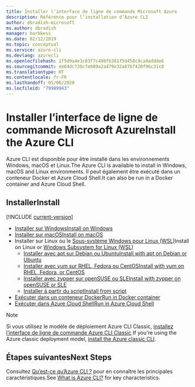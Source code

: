 ```yaml
---
title: Installer l’interface de ligne de commande Microsoft Azure
description: Référence pour l’installation d’Azure CLI
author: dbradish-microsoft
ms.author: dbradish
manager: barbkess
ms.date: 02/12/2019
ms.topic: conceptual
ms.service: azure-cli
ms.devlang: azurecli
ms.openlocfilehash: 1f5d9a4e3c83f7c498fb381f5d458c9ca9addde6
ms.sourcegitcommit: ee64dc738cfe689a2a479e32a87bf420f96c31c8
ms.translationtype: HT
ms.contentlocale: fr-FR
ms.lasthandoff: 05/06/2020
ms.locfileid: "79989943"
---
```

# <a name="install-the-azure-cli"></a><span data-ttu-id="59b3b-103">Installer l’interface de ligne de commande Microsoft Azure</span><span class="sxs-lookup"><span data-stu-id="59b3b-103">Install the Azure CLI</span></span>

<span data-ttu-id="59b3b-104">Azure CLI est disponible pour être installé dans les environnements Windows, macOS et Linux.</span><span class="sxs-lookup"><span data-stu-id="59b3b-104">The Azure CLI is available to install in Windows, macOS and Linux environments.</span></span>  <span data-ttu-id="59b3b-105">Il peut également être exécuté dans un conteneur Docker et Azure Cloud Shell.</span><span class="sxs-lookup"><span data-stu-id="59b3b-105">It can also be run in a Docker container and Azure Cloud Shell.</span></span>

## <a name="install"></a><span data-ttu-id="59b3b-106">Installer</span><span class="sxs-lookup"><span data-stu-id="59b3b-106">Install</span></span>

[!INCLUDE [current-version](includes/current-version.md)]

* [<span data-ttu-id="59b3b-107">Installer sur Windows</span><span class="sxs-lookup"><span data-stu-id="59b3b-107">Install on Windows</span></span>](install-azure-cli-windows.md)
* [<span data-ttu-id="59b3b-108">Installer sur macOS</span><span class="sxs-lookup"><span data-stu-id="59b3b-108">Install on macOS</span></span>](install-azure-cli-macos.md)
* <span data-ttu-id="59b3b-109">Installer sur Linux ou le [Sous-système Windows pour Linux (WSL)](/windows/wsl/about)</span><span class="sxs-lookup"><span data-stu-id="59b3b-109">Install on Linux or [Windows Subsystem for Linux (WSL)](/windows/wsl/about)</span></span>
  * [<span data-ttu-id="59b3b-110">Installer avec apt sur Debian ou Ubuntu</span><span class="sxs-lookup"><span data-stu-id="59b3b-110">Install with apt on Debian or Ubuntu</span></span>](install-azure-cli-apt.md)
  * [<span data-ttu-id="59b3b-111">Installer avec yum sur RHEL, Fedora ou CentOS</span><span class="sxs-lookup"><span data-stu-id="59b3b-111">Install with yum on RHEL, Fedora, or CentOS</span></span>](install-azure-cli-yum.md)
  * [<span data-ttu-id="59b3b-112">Installer avec zypper sur openSUSE ou SLE</span><span class="sxs-lookup"><span data-stu-id="59b3b-112">Install with zypper on openSUSE or SLE</span></span>](install-azure-cli-zypper.md)
  * [<span data-ttu-id="59b3b-113">Installer à partir du script</span><span class="sxs-lookup"><span data-stu-id="59b3b-113">Install from script</span></span>](install-azure-cli-linux.md)
* [<span data-ttu-id="59b3b-114">Exécuter dans un conteneur Docker</span><span class="sxs-lookup"><span data-stu-id="59b3b-114">Run in Docker container</span></span>](run-azure-cli-docker.md)
* [<span data-ttu-id="59b3b-115">Exécuter dans Azure Cloud Shell</span><span class="sxs-lookup"><span data-stu-id="59b3b-115">Run in Azure Cloud Shell</span></span>](/azure/cloud-shell/quickstart)

> [!NOTE]
> <span data-ttu-id="59b3b-116">Si vous utilisez le modèle de déploiement Azure CLI Classic, [installez l’interface de ligne de commande Azure CLI Classic](install-classic-cli.md).</span><span class="sxs-lookup"><span data-stu-id="59b3b-116">If you're using the Azure classic deployment model, [install the Azure classic CLI](install-classic-cli.md).</span></span>

## <a name="next-steps"></a><span data-ttu-id="59b3b-117">Étapes suivantes</span><span class="sxs-lookup"><span data-stu-id="59b3b-117">Next Steps</span></span>

<span data-ttu-id="59b3b-118">Consultez [Qu’est-ce qu’Azure CLI ?](what-is-azure-cli.md) pour en connaître les principales caractéristiques.</span><span class="sxs-lookup"><span data-stu-id="59b3b-118">See [What is Azure CLI?](what-is-azure-cli.md) for key characteristics.</span></span>
